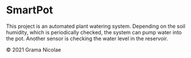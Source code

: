# SmartPot

This project is an automated plant watering system. Depending on the soil humidity, which is periodically checked, the system can pump water into the pot. Another sensor is checking the water level in the reservoir.

© 2021 Grama Nicolae
